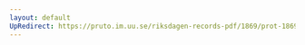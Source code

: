 ```yaml
---
layout: default
UpRedirect: https://pruto.im.uu.se/riksdagen-records-pdf/1869/prot-1869--ak--227/prot-1869--ak--227_016.pdf
---
```

